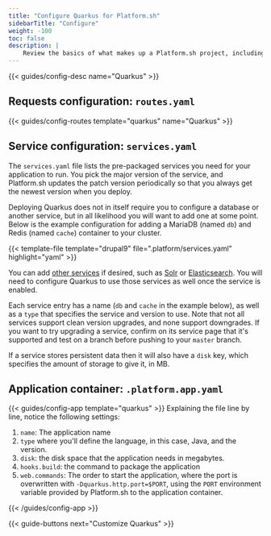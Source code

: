 ```yaml
---
title: "Configure Quarkus for Platform.sh"
sidebarTitle: "Configure"
weight: -100
toc: false
description: |
    Review the basics of what makes up a Platform.sh project, including its three principle configuration files and how to define them for Quarkus.
---
```


{{< guides/config-desc name="Quarkus" >}}

## Requests configuration: `routes.yaml`

{{< guides/config-routes template="quarkus" name="Quarkus" >}}

## Service configuration: `services.yaml`

The `services.yaml` file lists the pre-packaged services you need for your application to run. You pick the major version of the service, and Platform.sh updates the patch version periodically so that you always get the newest version when you deploy.

Deploying Quarkus does not in itself require you to configure a database or another service, but in all likelihood you will want to add one at some point. Below is the example configuration for adding a MariaDB (named `db`) and Redis (named `cache`) container to your cluster. 

{{< template-file template="drupal9" file=".platform/services.yaml" highlight="yaml" >}}

You can add [other services](/configuration/services/_index.md) if desired, such as [Solr](/configuration/services/solr.md) or [Elasticsearch](/configuration/services/elasticsearch.md). You will need to configure Quarkus to use those services as well once the service is enabled.

Each service entry has a name (`db` and `cache` in the example below), as well as a `type` that specifies the service and version to use.  Note that not all services support clean version upgrades, and none support downgrades.  If you want to try upgrading a service, confirm on its service page that it's supported and test on a branch before pushing to your `master` branch.

If a service stores persistent data then it will also have a `disk` key, which specifies the amount of storage to give it, in MB.

## Application container: `.platform.app.yaml`

{{< guides/config-app template="quarkus" >}}
Explaining the file line by line, notice the following settings:

1. `name`: The application name
2. `type` where you'll define the language, in this case, Java, and the version.
3. `disk`: the disk space that the application needs in megabytes.
4. `hooks.build`: the command to package the application
5. `web.commands`: The order to start the application, where the port is overwritten with `-Dquarkus.http.port=$PORT`, using the `PORT` environment variable provided by Platform.sh to the application container.

{{< /guides/config-app >}}

{{< guide-buttons next="Customize Quarkus" >}}
